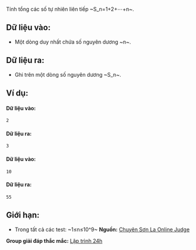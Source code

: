 Tính tổng các số tự nhiên liên tiếp ~S_n=1+2+⋯+n~.

## Dữ liệu vào:
- Một dòng duy nhất chứa số nguyên dương ~n~.

## Dữ liệu ra:
- Ghi trên một dòng số nguyên dương ~S_n~.

## Ví dụ:
#### Dữ liệu vào:
```
2
```

#### Dữ liệu ra:
```
3
```

#### Dữ liệu vào:
```
10
```

#### Dữ liệu ra:
```
55
```

## Giới hạn:
- Trong tất cả các test: ~1≤n≤10^9~
**Nguồn:** [Chuyên Sơn La Online Judge](http://csloj.ddns.net/)

**Group giải đáp thắc mắc:** [Lập trình 24h](https://www.facebook.com/groups/1386904321519984)